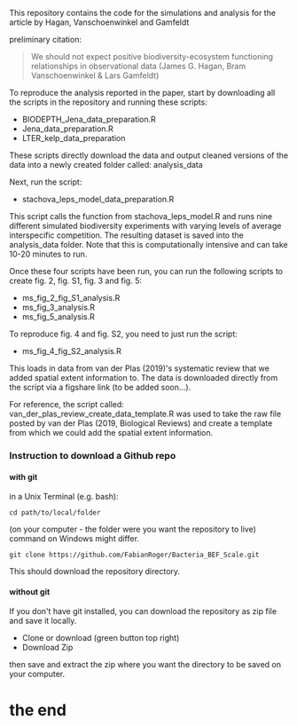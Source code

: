 

This repository contains the code for the simulations and analysis for the article by Hagan, Vanschoenwinkel and Gamfeldt

preliminary citation: 

> We should not expect positive biodiversity-ecosystem functioning relationships in observational data (James G. Hagan, Bram Vanschoenwinkel & Lars Gamfeldt)

To reproduce the analysis reported in the paper, start by downloading all the scripts in the repository and running these scripts:

+ BIODEPTH_Jena_data_preparation.R
+ Jena_data_preparation.R
+ LTER_kelp_data_preparation

These scripts directly download the data and output cleaned versions of the data into a newly created folder called: analysis_data

Next, run the script:

+ stachova_leps_model_data_preparation.R

This script calls the function from stachova_leps_model.R and runs nine different simulated biodiversity experiments with varying levels of average interspecific competition. The resulting dataset is saved into the analysis_data folder. Note that this is computationally intensive and can take 10-20 minutes to run.

Once these four scripts have been run, you can run the following scripts to create fig. 2, fig. S1, fig. 3 and fig. 5:

+ ms_fig_2_fig_S1_analysis.R
+ ms_fig_3_analysis.R
+ ms_fig_5_analysis.R

To reproduce fig. 4 and fig. S2, you need to just run the script:

+ ms_fig_4_fig_S2_analysis.R

This loads in data from van der Plas (2019)'s systematic review that we added spatial extent information to. The data is downloaded directly from the script via a figshare link (to be added soon...).

For reference, the script called: van_der_plas_review_create_data_template.R was used to take the raw file posted by van der Plas (2019, Biological Reviews) and create a template from which we could add the spatial extent information.


### Instruction to download a Github repo

#### with git

in a Unix Terminal (e.g. bash):

```cd path/to/local/folder``` 

(on your computer - the folder were you want the repository to live) command on Windows might differ. 


```git clone https://github.com/FabianRoger/Bacteria_BEF_Scale.git```

This should download the repository directory. 

#### without git
If you don't have git installed, you can download the repository as zip file and save it locally. 

+ Clone or download (green button top right)
+ Download Zip

then save and extract the zip where you want the directory to be saved on your computer. 

# the end
